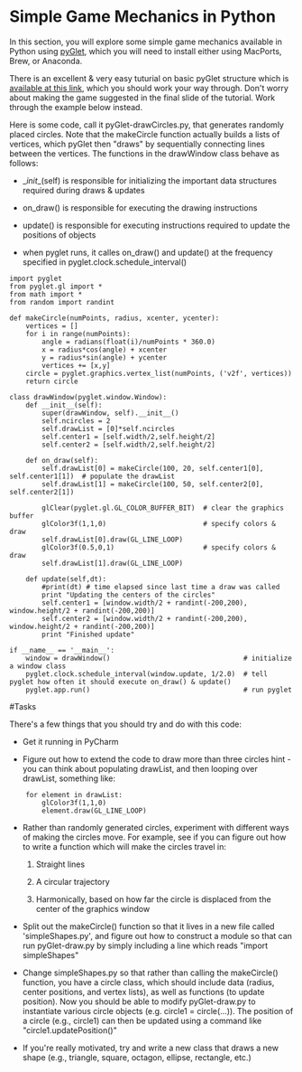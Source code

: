 # Simple Game Mechanics in Python

In this section, you will explore some simple game mechanics available in Python using [pyGlet](https://bitbucket.org/pyglet/pyglet/wiki/Home), which you will need to install either using MacPorts, Brew, or Anaconda.

There is an excellent & very easy tuturial on basic pyGlet structure which is [available at this link](http://simeonfranklin.com/talk/pyglet/slides.html#slide-1), which you should work your way through. Don't worry about making the game suggested in the final slide of the tutorial. Work through the example below instead.

Here is some code, call it pyGlet-drawCircles.py, that generates randomly placed circles. Note that the makeCircle function actually builds a lists of vertices, which pyGlet then "draws" by sequentially connecting lines between the vertices. The functions in the drawWindow class behave as follows:

* \__init__(self) is responsible for initializing the important data structures required during draws & updates

* on_draw() is responsible for executing the drawing instructions
 
* update() is responsible for executing instructions required to update the positions of objects
 
* when pyglet runs, it calles on_draw() and update() at the frequency specified in pyglet.clock.schedule_interval()
 
```
import pyglet
from pyglet.gl import *
from math import *
from random import randint

def makeCircle(numPoints, radius, xcenter, ycenter):
    vertices = []
    for i in range(numPoints):
        angle = radians(float(i)/numPoints * 360.0)
        x = radius*cos(angle) + xcenter
        y = radius*sin(angle) + ycenter
        vertices += [x,y]
    circle = pyglet.graphics.vertex_list(numPoints, ('v2f', vertices))
    return circle

class drawWindow(pyglet.window.Window):
    def __init__(self):
        super(drawWindow, self).__init__()
        self.ncircles = 2
        self.drawList = [0]*self.ncircles
        self.center1 = [self.width/2,self.height/2]
        self.center2 = [self.width/2,self.height/2]

    def on_draw(self):
        self.drawList[0] = makeCircle(100, 20, self.center1[0], self.center1[1])  # populate the drawList
        self.drawList[1] = makeCircle(100, 50, self.center2[0], self.center2[1])
    
        glClear(pyglet.gl.GL_COLOR_BUFFER_BIT)  # clear the graphics buffer
        glColor3f(1,1,0)                        # specify colors & draw
        self.drawList[0].draw(GL_LINE_LOOP)
        glColor3f(0.5,0,1)                      # specify colors & draw
        self.drawList[1].draw(GL_LINE_LOOP)

    def update(self,dt):
        #print(dt) # time elapsed since last time a draw was called
        print "Updating the centers of the circles"
        self.center1 = [window.width/2 + randint(-200,200), window.height/2 + randint(-200,200)]
        self.center2 = [window.width/2 + randint(-200,200), window.height/2 + randint(-200,200)]
        print "Finished update"

if __name__ == '__main__':
    window = drawWindow()                                 # initialize a window class
    pyglet.clock.schedule_interval(window.update, 1/2.0)  # tell pyglet how often it should execute on_draw() & update()
    pyglet.app.run()                                      # run pyglet
```


#Tasks

There's a few things that you should try and do with this code:

* Get it running in PyCharm

* Figure out how to extend the code to draw more than three circles
    hint - you can think about populating drawList, and then looping over drawList, something like:
```
    for element in drawList:
        glColor3f(1,1,0)
        element.draw(GL_LINE_LOOP)
```
* Rather than randomly generated circles, experiment with different ways of making the circles move. For example, see if you can figure out how to write a function which will make the circles travel in:

    1. Straight lines
    
    2. A circular trajectory
    
    3. Harmonically, based on how far the circle is displaced from the center of the graphics window
    
*  Split out the makeCircle() function so that it lives in a new file called 'simpleShapes.py', and figure out how to construct a module so that can run pyGlet-draw.py by simply including a line which reads "import simpleShapes" 

* Change simpleShapes.py so that rather than calling the makeCircle() function, you have a circle class, which should include data (radius, center positions, and vertex lists), as well as functions (to update position). Now you should be able to modify pyGlet-draw.py to instantiate various circle objects (e.g. circle1 = circle(...)). The position of a circle (e.g., circle1) can then be updated using a command like "circle1.updatePosition()"
 
* If you're really motivated, try and write a new class that draws a new shape (e.g., triangle, square, octagon, ellipse, rectangle, etc.)

